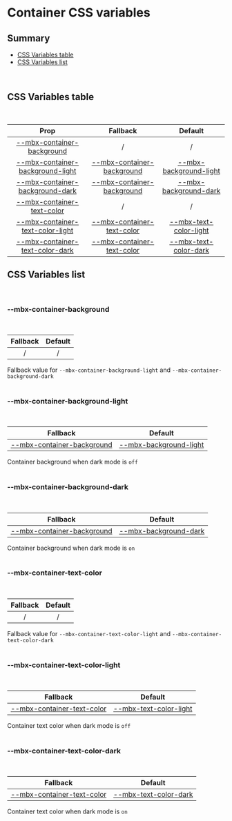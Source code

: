 # Container CSS variables

## Summary

- [CSS Variables table](#css-variables-table)
- [CSS Variables list](#css-variables-list)

<br>

## CSS Variables table

<br>

| <div style='text-align:center;margin:auto;'>Prop</div>                                                                  | <div style='text-align:center;margin:auto;'>Fallback</div>                                                  | <div style='text-align:center;margin:auto;'>Default</div>                                                                   |
| ----------------------------------------------------------------------------------------------------------------------- | ----------------------------------------------------------------------------------------------------------- | --------------------------------------------------------------------------------------------------------------------------- |
| <div style='text-align:center;margin:auto;'>[--mbx-container-background](#--mbx-container-background)</div>             | <div style='text-align:center;margin:auto;'>/</div>                                                         | <div style='text-align:center;margin:auto;'>/</div>                                                                         |
| <div style='text-align:center;margin:auto;'>[--mbx-container-background-light](#--mbx-container-background-light)</div> | <div style='text-align:center;margin:auto;'>[--mbx-container-background](#--mbx-container-background)</div> | <div style='text-align:center;margin:auto;'>[--mbx-background-light](../../global/css-vars.md#--mbx-background-light)</div> |
| <div style='text-align:center;margin:auto;'>[--mbx-container-background-dark](#--mbx-container-background-dark)</div>   | <div style='text-align:center;margin:auto;'>[--mbx-container-background](#--mbx-container-background)</div> | <div style='text-align:center;margin:auto;'>[--mbx-background-dark](../../global/css-vars.md#--mbx-background-dark)</div>   |
| <div style='text-align:center;margin:auto;'>[--mbx-container-text-color](#--mbx-container-text-color)</div>             | <div style='text-align:center;margin:auto;'>/</div>                                                         | <div style='text-align:center;margin:auto;'>/</div>                                                                         |
| <div style='text-align:center;margin:auto;'>[--mbx-container-text-color-light](#--mbx-container-text-color-light)</div> | <div style='text-align:center;margin:auto;'>[--mbx-container-text-color](#--mbx-container-text-color)</div> | <div style='text-align:center;margin:auto;'>[--mbx-text-color-light](../../global/css-vars.md#--mbx-text-color-light)</div> |
| <div style='text-align:center;margin:auto;'>[--mbx-container-text-color-dark](#--mbx-container-text-color-dark)</div>   | <div style='text-align:center;margin:auto;'>[--mbx-container-text-color](#--mbx-container-text-color)</div> | <div style='text-align:center;margin:auto;'>[--mbx-text-color-dark](../../global/css-vars.md#--mbx-text-color-dark)</div>   |

## CSS Variables list

<br>

### --mbx-container-background

<br>

| <div style='text-align:center;margin:auto;'>Fallback</div> | <div style='text-align:center;margin:auto;'>Default</div> |
| ---------------------------------------------------------- | --------------------------------------------------------- |
| <div style='text-align:center;margin:auto;'>/</div>        | <div style='text-align:center;margin:auto;'>/</div>       |

Fallback value for `--mbx-container-background-light` and `--mbx-container-background-dark`<br><br>

### --mbx-container-background-light

<br>

| <div style='text-align:center;margin:auto;'>Fallback</div>                                                  | <div style='text-align:center;margin:auto;'>Default</div>                                                                   |
| ----------------------------------------------------------------------------------------------------------- | --------------------------------------------------------------------------------------------------------------------------- |
| <div style='text-align:center;margin:auto;'>[--mbx-container-background](#--mbx-container-background)</div> | <div style='text-align:center;margin:auto;'>[--mbx-background-light](../../global/css-vars.md#--mbx-background-light)</div> |

Container background when dark mode is `off`<br><br>

### --mbx-container-background-dark

<br>

| <div style='text-align:center;margin:auto;'>Fallback</div>                                                  | <div style='text-align:center;margin:auto;'>Default</div>                                                                 |
| ----------------------------------------------------------------------------------------------------------- | ------------------------------------------------------------------------------------------------------------------------- |
| <div style='text-align:center;margin:auto;'>[--mbx-container-background](#--mbx-container-background)</div> | <div style='text-align:center;margin:auto;'>[--mbx-background-dark](../../global/css-vars.md#--mbx-background-dark)</div> |

Container background when dark mode is `on`<br><br>

### --mbx-container-text-color

<br>

| <div style='text-align:center;margin:auto;'>Fallback</div> | <div style='text-align:center;margin:auto;'>Default</div> |
| ---------------------------------------------------------- | --------------------------------------------------------- |
| <div style='text-align:center;margin:auto;'>/</div>        | <div style='text-align:center;margin:auto;'>/</div>       |

Fallback value for `--mbx-container-text-color-light` and `--mbx-container-text-color-dark`<br><br>

### --mbx-container-text-color-light

<br>

| <div style='text-align:center;margin:auto;'>Fallback</div>                                                  | <div style='text-align:center;margin:auto;'>Default</div>                                                                   |
| ----------------------------------------------------------------------------------------------------------- | --------------------------------------------------------------------------------------------------------------------------- |
| <div style='text-align:center;margin:auto;'>[--mbx-container-text-color](#--mbx-container-text-color)</div> | <div style='text-align:center;margin:auto;'>[--mbx-text-color-light](../../global/css-vars.md#--mbx-text-color-light)</div> |

Container text color when dark mode is `off`<br><br>

### --mbx-container-text-color-dark

<br>

| <div style='text-align:center;margin:auto;'>Fallback</div>                                                  | <div style='text-align:center;margin:auto;'>Default</div>                                                                 |
| ----------------------------------------------------------------------------------------------------------- | ------------------------------------------------------------------------------------------------------------------------- |
| <div style='text-align:center;margin:auto;'>[--mbx-container-text-color](#--mbx-container-text-color)</div> | <div style='text-align:center;margin:auto;'>[--mbx-text-color-dark](../../global/css-vars.md#--mbx-text-color-dark)</div> |

Container text color when dark mode is `on`<br><br>
